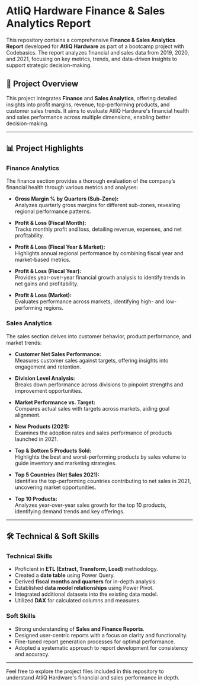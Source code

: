 # AtliQ Hardware Finance & Sales Analytics Report

This repository contains a comprehensive **Finance & Sales Analytics Report** developed for **AtliQ Hardware** as part of a bootcamp project with Codebasics. The report analyzes financial and sales data from 2019, 2020, and 2021, focusing on key metrics, trends, and data-driven insights to support strategic decision-making.

## 📑 Project Overview
This project integrates **Finance** and **Sales Analytics**, offering detailed insights into profit margins, revenue, top-performing products, and customer sales trends. It aims to evaluate AtliQ Hardware's financial health and sales performance across multiple dimensions, enabling better decision-making.

---

## 📊 Project Highlights

### Finance Analytics
The finance section provides a thorough evaluation of the company’s financial health through various metrics and analyses:

- **Gross Margin % by Quarters (Sub-Zone):**  
  Analyzes quarterly gross margins for different sub-zones, revealing regional performance patterns.

- **Profit & Loss (Fiscal Month):**  
  Tracks monthly profit and loss, detailing revenue, expenses, and net profitability.

- **Profit & Loss (Fiscal Year & Market):**  
  Highlights annual regional performance by combining fiscal year and market-based metrics.

- **Profit & Loss (Fiscal Year):**  
  Provides year-over-year financial growth analysis to identify trends in net gains and profitability.

- **Profit & Loss (Market):**  
  Evaluates performance across markets, identifying high- and low-performing regions.

### Sales Analytics
The sales section delves into customer behavior, product performance, and market trends:

- **Customer Net Sales Performance:**  
  Measures customer sales against targets, offering insights into engagement and retention.

- **Division Level Analysis:**  
  Breaks down performance across divisions to pinpoint strengths and improvement opportunities.

- **Market Performance vs. Target:**  
  Compares actual sales with targets across markets, aiding goal alignment.

- **New Products (2021):**  
  Examines the adoption rates and sales performance of products launched in 2021.

- **Top & Bottom 5 Products Sold:**  
  Highlights the best and worst-performing products by sales volume to guide inventory and marketing strategies.

- **Top 5 Countries (Net Sales 2021):**  
  Identifies the top-performing countries contributing to net sales in 2021, uncovering market opportunities.

- **Top 10 Products:**  
  Analyzes year-over-year sales growth for the top 10 products, identifying demand trends and key offerings.

---

## 🛠 Technical & Soft Skills

### Technical Skills
- Proficient in **ETL (Extract, Transform, Load)** methodology.  
- Created a **date table** using Power Query.  
- Derived **fiscal months and quarters** for in-depth analysis.  
- Established **data model relationships** using Power Pivot.  
- Integrated additional datasets into the existing data model.  
- Utilized **DAX** for calculated columns and measures.

### Soft Skills
- Strong understanding of **Sales and Finance Reports**.  
- Designed user-centric reports with a focus on clarity and functionality.  
- Fine-tuned report generation processes for optimal performance.  
- Adopted a systematic approach to report development for consistency and accuracy.

---

Feel free to explore the project files included in this repository to understand AtliQ Hardware's financial and sales performance in depth.

